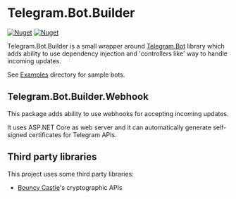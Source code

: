 # Telegram.Bot.Builder

[![Nuget](https://img.shields.io/nuget/v/Telegram.Bot.Builder?label=Telegram.Bot.Builder&style=flat-square)](https://www.nuget.org/packages/Telegram.Bot.Builder/)
[![Nuget](https://img.shields.io/nuget/v/Telegram.Bot.Builder.Webhook?label=Telegram.Bot.Builder.Webhook&style=flat-square)](https://www.nuget.org/packages/Telegram.Bot.Builder.Webhook/)

Telegram.Bot.Builder is a small wrapper around [Telegram.Bot](https://github.com/TelegramBots/Telegram.Bot) library
which adds ability to use dependency injection and 'controllers like' way to handle incoming updates.

See [Examples](Examples/) directory for sample bots.

## Telegram.Bot.Builder.Webhook

This package adds ability to use webhooks for accepting incoming updates.

It uses ASP.NET Core as web server and it can automatically generate self-signed certificates for
Telegram APIs.

## Third party libraries

This project uses some third party libraries:

- [Bouncy Castle](https://bouncycastle.org/csharp/index.html)'s cryptographic APIs
